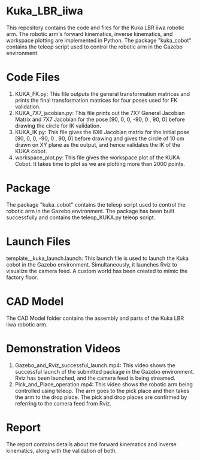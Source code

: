 # Kuka_LBR_iiwa
This repository contains the code and files for the Kuka LBR iiwa robotic arm. The robotic arm's forward kinematics, inverse kinematics, and workspace plotting are implemented in Python. The package "kuka_cobot" contains the teleop script used to control the robotic arm in the Gazebo environment.

# Code Files
1. KUKA_FK.py: This file outputs the general transformation matrices and prints the final transformation matrices for four poses used for FK validation.
2. KUKA_7X7_jacobian.py: This file prints out the 7X7 General Jacobian Matrix and 7X7 Jacobian for the pose [90, 0, 0, -90, 0 , 90, 0] before drawing the circle for IK validation.
3. KUKA_IK.py: This file gives the 6X6 Jacobian matrix for the initial pose [90, 0, 0, -90, 0 , 90, 0] before drawing and gives the circle of 10 cm drawn on XY plane as the output, and hence validates the IK of the KUKA cobot.
4. workspace_plot.py: This file gives the workspace plot of the KUKA Cobot. It takes time to plot as we are plotting more than 2000 points.

# Package
The package "kuka_cobot" contains the teleop script used to control the robotic arm in the Gazebo environment. 
The package has been built successfully and contains the teleop_KUKA.py teleop script.

# Launch Files
template__kuka_launch.launch: This launch file is used to launch the Kuka cobot in the Gazebo environment. 
Simultaneously, it launches Rviz to visualize the camera feed. A custom world has been created to mimic the factory floor.

# CAD Model
The CAD Model folder contains the assembly and parts of the Kuka LBR iiwa robotic arm.

# Demonstration Videos
1. Gazebo_and_Rviz_successful_launch.mp4: This video shows the successful launch of the submitted package in the Gazebo environment. 
Rviz has been launched, and the camera feed is being streamed.
2. Pick_and_Place_operation.mp4: This video shows the robotic arm being controlled using teleop. 
The arm goes to the pick place and then takes the arm to the drop place. The pick and drop places are confirmed by referring to the camera feed from Rviz.

# Report
The report contains details about the forward kinematics and inverse kinematics, along with the validation of both.
